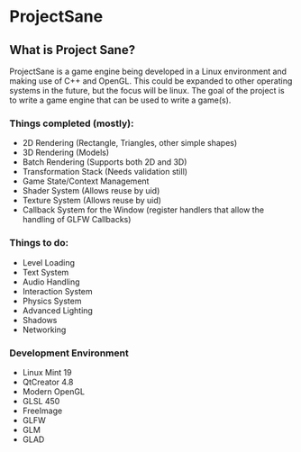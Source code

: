 # ProjectSane

## What is Project Sane?
ProjectSane is a game engine being developed in a Linux environment and making use of C++ and OpenGL. This could be expanded to other operating systems in the future, but the focus will be linux. The goal of the project is to write a game engine that can be used to write a game(s).
  
### Things completed (mostly):
* 2D Rendering (Rectangle, Triangles, other simple shapes)
* 3D Rendering (Models)
* Batch Rendering (Supports both 2D and 3D)
* Transformation Stack (Needs validation still)
* Game State/Context Management
* Shader System (Allows reuse by uid)
* Texture System (Allows reuse by uid)
* Callback System for the Window (register handlers that allow the handling of GLFW Callbacks)

### Things to do:
* Level Loading
* Text System
* Audio Handling
* Interaction System
* Physics System
* Advanced Lighting
* Shadows
* Networking

### Development Environment
* Linux Mint 19
* QtCreator 4.8
* Modern OpenGL
* GLSL 450
* FreeImage
* GLFW
* GLM
* GLAD
